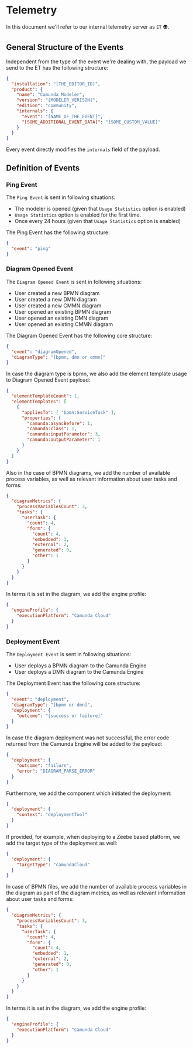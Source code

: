# Telemetry

In this document we'll refer to our internal telemetry server as `ET` :alien:.

## General Structure of the Events
Independent from the type of the event we're dealing with, the payload we send to the ET has the following structure:
```json
{
  "installation": "[THE_EDITOR_ID]",
  "product": {
    "name": "Camunda Modeler",
    "version": "[MODELER_VERISON]",
    "edition": "community",
    "internals": {
      "event": "[NAME_OF_THE_EVENT]",
      "[SOME_ADDITIONAL_EVENT_DATA]": "[SOME_CUSTOM_VALUE]"
    }
  }
}
```

Every event directly modifies the `internals` field of the payload.

## Definition of Events

### Ping Event
The `Ping Event` is sent in following situations:

 - The modeler is opened (given that `Usage Statistics` option is enabled)
 - `Usage Statistics` option is enabled for the first time.
 - Once every 24 hours (given that `Usage Statistics` option is enabled)

The Ping Event has the following structure:
```json
{
  "event": "ping"
}
```

### Diagram Opened Event
The `Diagram Opened Event` is sent in following situations:

 - User created a new BPMN diagram
 - User created a new DMN diagram
 - User created a new CMMN diagram
 - User opened an existing BPMN diagram
 - User opened an existing DMN diagram
 - User opened an existing CMMN diagram

The Diagram Opened Event has the following core structure:
```json
{
  "event": "diagramOpened",
  "diagramType": "[bpmn, dmn or cmmn]"
}
```

In case the diagram type is bpmn, we also add the element template usage to
Diagram Opened Event payload:

```json
{
  "elementTemplateCount": 1,
  "elementTemplates": [
    {
      "appliesTo": [ "bpmn:ServiceTask" ],
      "properties": {
        "camunda:asyncBefore": 1,
        "camunda:class": 1,
        "camunda:inputParameter": 3,
        "camunda:outputParameter": 1
      }
    }
  ]
}
```

Also in the case of BPMN diagrams, we add the number of available process variables,
as well as relevant information about user tasks and forms:

```json
{
  "diagramMetrics": {
    "processVariablesCount": 3,
    "tasks": {
      "userTask": {
        "count": 4,
        "form": {
          "count": 4,
          "embedded": 1,
          "external": 2,
          "generated": 0,
          "other": 1
        }
      }
    }
  }
}
```

In terms it is set in the diagram, we add the engine profile:

```json
{
  "engineProfile": {
    "executionPlatform": "Camunda Cloud"
  }
}
```

### Deployment Event
The `Deployment Event` is sent in following situations:

 - User deploys a BPMN diagram to the Camunda Engine
 - User deploys a DMN diagram to the Camunda Engine

The Deployment Event has the following core structure:
```json
{
  "event": "deployment",
  "diagramType": "[bpmn or dmn]",
  "deployment": {
    "outcome": "[success or failure]"
  }
}
```

In case the diagram deployment was not successful, the error code returned from the Camunda Engine will be added to the payload:

```json
{
  "deployment": {
    "outcome": "failure",
    "error": "DIAGRAM_PARSE_ERROR"
  }
}
```

Furthermore, we add the component which initiated the deployment:

```json
{
  "deployment": {
    "context": "deploymentTool"
  }
}
```

If provided, for example, when deploying to a Zeebe based platform, we add the target type of the deployment as well:

```json
{
  "deployment": {
    "targetType": "camundaCloud"
  }
}
```

In case of BPMN files, we add the number of available process variables in the diagram as part of the diagram metrics,
as well as relevant information about user tasks and forms:

```json
{
  "diagramMetrics": {
    "processVariablesCount": 3,
    "tasks": {
      "userTask": {
        "count": 4,
        "form": {
          "count": 4,
          "embedded": 1,
          "external": 2,
          "generated": 0,
          "other": 1
        }
      }
    }
  }
}
```

In terms it is set in the diagram, we add the engine profile:

```json
{
  "engineProfile": {
    "executionPlatform": "Camunda Cloud"
  }
}
```
